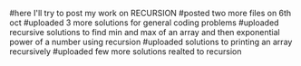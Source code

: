 #here I'll try to post my work on RECURSION
#posted two more files on 6th oct
#uploaded 3 more solutions for general coding problems
#uploaded recursive solutions to find min and max of an array and then exponential power of a number using recursion
#uploaded solutions to printing an array recursively
#uploaded few more solutions realted to recursion
